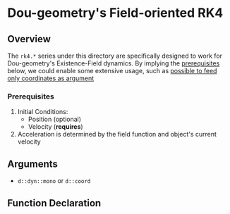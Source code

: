 # Dou-geometry's Field-oriented RK4

## Overview
The `rk4.*` series under this directory are specifically designed to work for Dou-geometry's Existence-Field dynamics. By implying the [prerequisites](#Prerequisites) below, we could enable some extensive usage, such as [possible to feed only coordinates as argument](#InputTypes)

### Prerequisites
1. Initial Conditions:
   - Position (optional)
   - Velocity (**requires**)
2. Acceleration is determined by the field function and object's current velocity

## Arguments

- `d::dyn::mono` or `d::coord`

## Function Declaration
